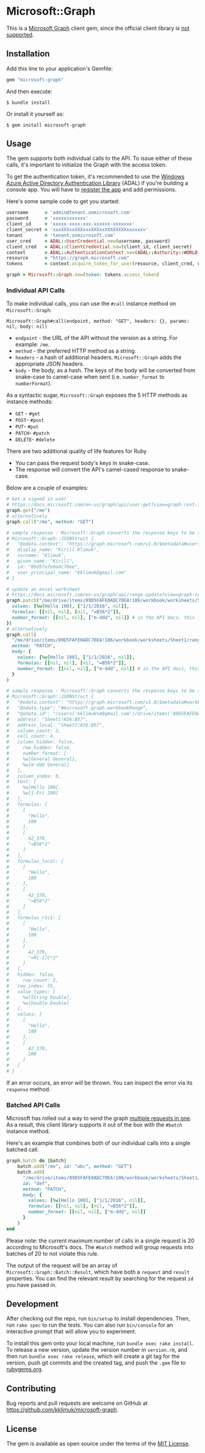 # Microsoft::Graph

This is a [Microsoft Graph](https://docs.microsoft.com/en-us/graph/overview) client gem, since the official client library is [not supported](https://github.com/microsoftgraph/msgraph-sdk-ruby).

## Installation

Add this line to your application's Gemfile:

```ruby
gem "microsoft-graph"
```

And then execute:

    $ bundle install

Or install it yourself as:

    $ gem install microsoft-graph

## Usage

The gem supports both individual calls to the API. To issue either of these calls, it's important to initialize the Graph 
with the access token.

To get the authentication token, it's recommended to use the [Windows Azure Active Directory Authentication Library](https://github.com/AzureAD/azure-activedirectory-library-for-ruby) (ADAL) if you're building a console app.
You will have to [register the app](https://docs.microsoft.com/en-us/azure/active-directory/develop/quickstart-v2-netcore-daemon#register-and-download-the-app) and add permissions.

Here's some sample code to get you started:

```ruby
username      = 'admin@tenant.onmicrosoft.com'
password      = 'xxxxxxxxxxxx'
client_id     = 'xxxxx-xxxx-xxx-xxxxxx-xxxxxxx'
client_secret = 'xxxXXXxxXXXxxxXXXxxXXXXXXXXxxxxxx='
tenant        = 'tenant.onmicrosoft.com'
user_cred     = ADAL::UserCredential.new(username, password)
client_cred   = ADAL::ClientCredential.new(client_id, client_secret)
context       = ADAL::AuthenticationContext.new(ADAL::Authority::WORLD_WIDE_AUTHORITY, tenant)
resource      = "https://graph.microsoft.com"
tokens        = context.acquire_token_for_user(resource, client_cred, user_cred)

graph = Microsoft::Graph.new(token: tokens.access_token)
```

### Individual API Calls
To make individual calls, you can use the `#call` instance method on `Microsoft::Graph`:

`Microsoft::Graph#call(endpoint, method: "GET", headers: {}, params: nil, body: nil)`
- `endpoint` - the URL of the API without the version as a string. For example: `/me`.
- `method` - the preferred HTTP method as a string.
- `headers` - a hash of additional headers. `Microsoft::Graph` adds the appropriate JSON headers.
- `body` - the body, as a hash. The keys of the body will be converted from snake-case to camel-case when sent (i.e. `number_format` to `numberFormat`). 

As a syntactic sugar, `Microsoft::Graph` exposes the 5 HTTP methods as instance methods:
- `GET` - `#get`
- `POST`- `#post`
- `PUT`- `#put`
- `PATCH`- `#patch`
- `DELETE`- `#delete`

There are two additional quality of life features for Ruby
- You can pass the request body's keys in snake-case.
- The response will convert the API's camel-cased response to snake-case.

Below are a couple of examples:
```ruby
# Get a signed in user
# https://docs.microsoft.com/en-us/graph/api/user-get?view=graph-rest-1.0&tabs=http
graph.get("/me")
# alternatively
graph.call("/me", method: "GET")

# sample response - Microsoft::Graph converts the response keys to be snake-cased
# Microsoft::Graph::JSONStruct {
#   "@odata.context": "https://graph.microsoft.com/v1.0/$metadata#users/$entity",
#   display_name: "Kirill Klimuk",
#   surname: "Klimuk",
#   given_name: "Kirill",
#   id: "89d5fafe0adc70ee",
#   user_principal_name: "kklimuk@gmail.com" 
# }
```

```ruby
# update an excel worksheet
# https://docs.microsoft.com/en-us/graph/api/range-update?view=graph-rest-1.0&tabs=http
graph.patch("/me/drive/items/89D5FAFE0ADC70EA!106/workbook/worksheets/Sheet1/range(address='A56:B57')", body: {
  values: [%w[Hello 100], ["1/1/2016", nil]],
  formulas: [[nil, nil], [nil, "=B56*2"]],
  number_format: [[nil, nil], ["m-ddd", nil]] # in the API docs, this is described as numberFormat, but Microsoft::Graph allows you to use snake-cased keys
})
# alternatively
graph.call(
  "/me/drive/items/89D5FAFE0ADC70EA!106/workbook/worksheets/Sheet1/range(address='A56:B57')", 
  method: "PATCH",
  body: {
    values: [%w[Hello 100], ["1/1/2016", nil]],
    formulas: [[nil, nil], [nil, "=B56*2"]],
    number_format: [[nil, nil], ["m-ddd", nil]] # in the API docs, this is described as numberFormat, but Microsoft::Graph allows you to use snake-cased keys
  }
)

# sample response - Microsoft::Graph converts the response keys to be snake-cased
# Microsoft::Graph::JSONStruct {
#   "@odata.context": "https://graph.microsoft.com/v1.0/$metadata#workbookRange",
#   "@odata.type": "#microsoft.graph.workbookRange",
#   "@odata.id": "/users('kklimuk%40gmail.com')/drive/items('89D5FAFE0ADC70EA%21106')/workbook/worksheets(%27%7B84FABE00-2D27-A843-B953-03E854DFA415%7D%27)/range(address=%27A56:B57%27)",
#   address: "Sheet1!A56:B57",
#   address_local: "Sheet1!A56:B57",
#   column_count: 2,
#   cell_count: 4,
#   column_hidden: false,
#     row_hidden: false,
#     number_format: [
#     %w[General General],
#     %w[m-ddd General]
#   ],
#   column_index: 0,
#   text: [
#     %w[Hello 100],
#     %w[1-Fri 200]
#   ],
#   formulas: [
#     [
#       "Hello",
#       100
#     ],
#     [
#       42_370,
#       "=B56*2"
#     ]
#   ],
#   formulas_local: [
#     [
#       "Hello",
#       100
#     ],
#     [
#       42_370,
#       "=B56*2"
#     ]
#   ],
#   formulas_r1c1: [
#     [
#       "Hello",
#       100
#     ],
#     [
#       42_370,
#       "=R[-1]C*2"
#     ]
#   ],
#   hidden: false,
#     row_count: 2,
#   row_index: 55,
#   value_types: [
#     %w[String Double],
#     %w[Double Double]
#   ],
#   values: [
#     [
#       "Hello",
#       100
#     ],
#     [
#       42_370,
#       200
#     ]
#   ]
# }
```

If an error occurs, an error will be thrown. You can inspect the error via its `response` method.

### Batched API Calls
Microsoft has rolled out a way to send the graph [multiple requests in one](https://docs.microsoft.com/en-us/graph/json-batching).
As a result, this client library supports it out of the box with the `#batch` instance method.

Here's an example that combines both of our individual calls into a single batched call.
```ruby
graph.batch do |batch|
    batch.add("/me", id: "abc", method: "GET")
    batch.add(
      "/me/drive/items/89D5FAFE0ADC70EA!106/workbook/worksheets/Sheet1/range(address='A56:B57')",
      id: "def",
      method: "PATCH",
      body: {
        values: [%w[Hello 100], ["1/1/2016", nil]],
        formulas: [[nil, nil], [nil, "=B56*2"]],
        number_format: [[nil, nil], ["m-ddd", nil]]
      }
    )
end
```

Please note: the current maximum number of calls in a single request is 20 according to Microsoft's docs.
The `#batch` method will group requests into batches of 20 to not violate this rule.

The output of the request will be an array of `Microsoft::Graph::Batch::Result`, which have both a `request` and `result` properties.
You can find the relevant result by searching for the request `id` you have passed in. 

## Development

After checking out the repo, run `bin/setup` to install dependencies. Then, run `rake spec` to run the tests. You can also run `bin/console` for an interactive prompt that will allow you to experiment.

To install this gem onto your local machine, run `bundle exec rake install`. To release a new version, update the version number in `version.rb`, and then run `bundle exec rake release`, which will create a git tag for the version, push git commits and the created tag, and push the `.gem` file to [rubygems.org](https://rubygems.org).

## Contributing

Bug reports and pull requests are welcome on GitHub at https://github.com/kklimuk/microsoft-graph.

## License

The gem is available as open source under the terms of the [MIT License](https://opensource.org/licenses/MIT).
